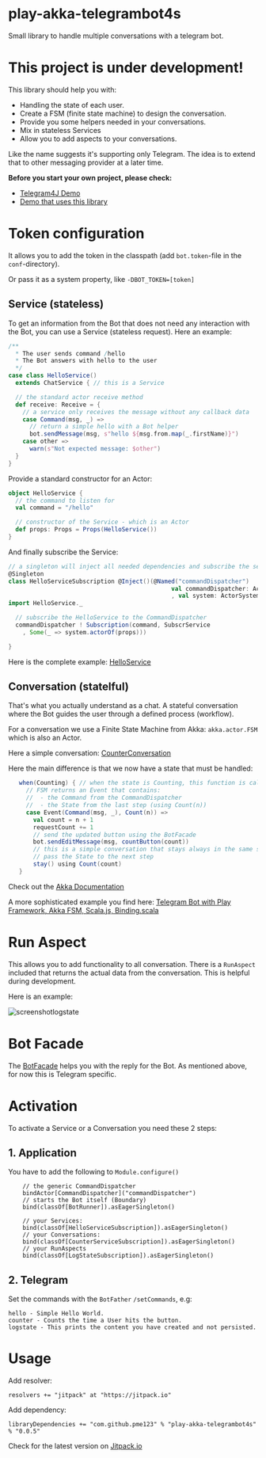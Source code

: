 # play-akka-telegrambot4s
Small library to handle multiple conversations with a telegram bot.

# This project is under development!

This library should help you with:

* Handling the state of each user.
* Create a FSM (finite state machine) to design the conversation.
* Provide you some helpers needed in your conversations.
* Mix in stateless Services
* Allow you to add aspects to your conversations.

Like the name suggests it's supporting only Telegram. The idea is to extend that to other 
messaging provider at a later time.

**Before you start your own project, please check:**

* [Telegram4J Demo](https://github.com/pme123/play-scala-telegrambot4s)
* [Demo that uses this library](https://github.com/pme123/play-akka-telegrambot4s-incidents)
# Token configuration
It allows you to add the token in the classpath (add `bot.token`-file in the `conf`-directory).

Or pass it as a system property, like `-DBOT_TOKEN=[token]`

## Service (stateless)
To get an information from the Bot that does not need any interaction with 
the Bot, you can use a Service (stateless request). 
Here an example:
```scala
/**
  * The user sends command /hello
  * The Bot answers with hello to the user
  */
case class HelloService()
  extends ChatService { // this is a Service

  // the standard actor receive method
  def receive: Receive = {
    // a service only receives the message without any callback data
    case Command(msg, _) =>
      // return a simple hello with a Bot helper
      bot.sendMessage(msg, s"hello ${msg.from.map(_.firstName)}") 
    case other =>
      warn(s"Not expected message: $other")
  }
}
```
Provide a standard constructor for an Actor:
```scala
object HelloService {
  // the command to listen for
  val command = "/hello"

  // constructor of the Service - which is an Actor
  def props: Props = Props(HelloService())
}
```
And finally subscribe the Service:
```scala
// a singleton will inject all needed dependencies and subscribe the service
@Singleton
class HelloServiceSubscription @Inject()(@Named("commandDispatcher")
                                              val commandDispatcher: ActorRef
                                              , val system: ActorSystem) {
import HelloService._

  // subscribe the HelloService to the CommandDispatcher
  commandDispatcher ! Subscription(command, SubscrService
    , Some(_ => system.actorOf(props)))

}
```
Here is the complete example: 
[HelloService](https://raw.githubusercontent.com/pme123/play-akka-telegrambot4s/master/app/pme/bots/examples/services/HelloService.scala)

## Conversation (statelful)
That's what you actually understand as a chat. 
A stateful conversation where the Bot guides the user through a defined process (workflow).

For a conversation we use a Finite State Machine from Akka: `akka.actor.FSM` which is also an Actor.

Here a simple conversation: 
[CounterConversation](https://raw.githubusercontent.com/pme123/play-akka-telegrambot4s/master/app/pme/bots/examples/conversations/CounterConversation.scala)

Here the main difference is that we now have a state that must be handled:
```scala
   when(Counting) { // when the state is Counting, this function is called
     // FSM returns an Event that contains:
     //  - the Command from the CommandDispatcher
     //  - the State from the last step (using Count(n))
     case Event(Command(msg, _), Count(n)) =>
       val count = n + 1
       requestCount += 1
       // send the updated button using the BotFacade
       bot.sendEditMessage(msg, countButton(count))
       // this is a simple conversation that stays always in the same state.
       // pass the State to the next step
       stay() using Count(count)
   }
```
Check out the [Akka Documentation](https://doc.akka.io/docs/akka/2.5/scala/fsm.html)

A more sophisticated example you find here: 
[Telegram Bot with Play Framework, Akka FSM, Scala.js, Binding.scala](https://github.com/pme123/play-akka-telegrambot4s-incidents)

# Run Aspect
This allows you to add functionality to all conversation. 
There is a `RunAspect` included that returns the actual data
from the conversation. This is helpful during development.

Here is an example:

![screenshotlogstate](https://user-images.githubusercontent.com/3437927/32698014-e0a4c5bc-c79c-11e7-9265-94985930d3fb.png)

# Bot Facade
The [BotFacade](https://github.com/pme123/play-akka-telegrambot4s/blob/0.0.5/app/pme/bots/control/BotFacade.scala)
helps you with the reply for the Bot. 
As mentioned above, for now this is Telegram specific.

# Activation
To activate a Service or a Conversation you need these 2 steps:
## 1. Application
You have to add the following to `Module.configure()`
```
    // the generic CommandDispatcher
    bindActor[CommandDispatcher]("commandDispatcher")
    // starts the Bot itself (Boundary)
    bind(classOf[BotRunner]).asEagerSingleton()

    // your Services:
    bind(classOf[HelloServiceSubscription]).asEagerSingleton()
    // your Conversations:
    bind(classOf[CounterServiceSubscription]).asEagerSingleton()
    // your RunAspects
    bind(classOf[LogStateSubscription]).asEagerSingleton()
```

## 2. Telegram
Set the commands with the `BotFather` `/setCommands`, e.g:
```
hello - Simple Hello World.
counter - Counts the time a User hits the button.
logstate - This prints the content you have created and not persisted.
```

# Usage
Add resolver: 

`resolvers += "jitpack" at "https://jitpack.io"`

Add dependency:

`libraryDependencies += "com.github.pme123" % "play-akka-telegrambot4s" % "0.0.5"`

Check for the latest version on 
[Jitpack.io](https://jitpack.io/#pme123/play-akka-telegrambot4s) 